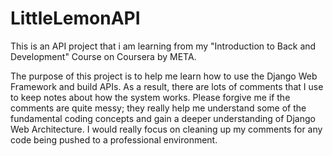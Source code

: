 # LittleLemonAPI
This is an API project that i am learning from my "Introduction to Back and Development" Course on Coursera by META.

The purpose of this project is to help me learn how to use the Django Web Framework and build APIs. As a result, there are lots of comments that I use to keep notes about how the system works. Please forgive me if the comments are quite messy; they really help me understand some of the fundamental coding concepts and gain a deeper understanding of Django Web Architecture. I would really focus on cleaning up my comments for any code being pushed to a professional environment.
